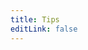 ```yaml
---
title: Tips
editLink: false
---
```


<TipsPostList
  :pages="$site.pages"
  :page-size="$site.themeConfig.pageSize"
  :start-page="$site.themeConfig.startPage"
/>
